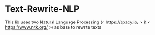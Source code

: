 # Text-Rewrite-NLP
This lib uses two Natural Language Processing (< https://spacy.io/ > &amp; < https://www.nltk.org/ >) as base to rewrite texts


